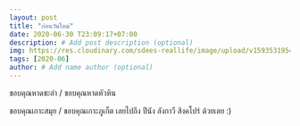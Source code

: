 ```yaml
---
layout: post
title: "ก่อนวันใหม่"
date: 2020-06-30 T23:09:17+07:00
description: # Add post description (optional)
img: https://res.cloudinary.com/sdees-reallife/image/upload/v1593531954/1593483812046.jpg # Add image post (optional)
tags: [2020-06]
author: # Add name author (optional)
---
```

ขอบคุณหาดชะอำ / ขอบคุณหาดหัวหิน

<i class="fa fa-child" style="color:plum"></i>

ขอบคุณเกาะสมุย / ขอบคุณเกาะภูเก็ต เลยไปถึง ปีนัง ลังกาวี สิงคโปร์ ด้วยเลย :)
